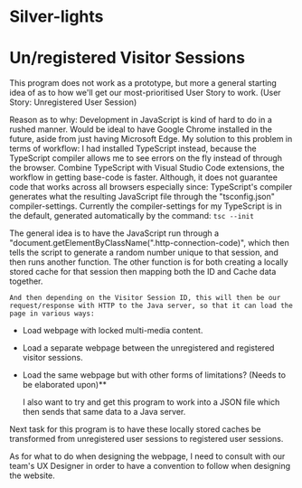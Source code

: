 #	Silver-lights

#	Un/registered Visitor Sessions

This program does not work as a prototype, but more a general starting idea of as to how we'll get our most-prioritised User Story to work.
(User Story: Unregistered User Session)

Reason as to why: Development in JavaScript is kind of hard to do in a rushed manner. Would be ideal to have Google Chrome installed in the future, aside from just having Microsoft Edge.
My solution to this problem in terms of workflow: I had installed TypeScript instead, because the TypeScript compiler allows me to see errors on the fly instead of through the browser.
Combine TypeScript with Visual Studio Code extensions, the workflow in getting base-code is faster. Although, it does not guarantee code that works across all browsers especially since:
	TypeScript's compiler generates what the resulting JavaScript file through the "tsconfig.json" compiler-settings. Currently the compiler-settings for my TypeScript is in the default,
		generated automatically by the command: `tsc --init`

The general idea is to have the JavaScript run through a "document.getElementByClassName(".http-connection-code)",
	which then tells the script to generate a random number unique to that session, and then runs another function.
	The other function is for both creating a locally stored cache for that session then mapping both the ID and Cache data together.

	And then depending on the Visitor Session ID, this will then be our request/response with HTTP to the Java server, so that it can load the page in various ways:

-	Load webpage with locked multi-media content.
-	Load a separate webpage between the unregistered and registered visitor sessions.
-	Load the same webpage but with other forms of limitations? (Needs to be elaborated upon)**

	I also want to try and get this program to work into a JSON file which then sends that same data to a Java server.

Next task for this program is to have these locally stored caches be transformed from unregistered user sessions to registered user sessions.

As for what to do when designing the webpage, I need to consult with our team's UX Designer in order to have a convention to follow when designing the website.

